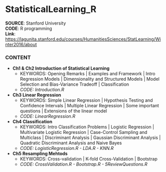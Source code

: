 # StatisticalLearning_R

**SOURCE**: Stanford University  
**CODE**: R programming  
**Link**: https://lagunita.stanford.edu/courses/HumanitiesSciences/StatLearning/Winter2016/about  

### CONTENT
- **Ch1 & Ch2 Introduction of Statistical Learning**
  - KEYWORDS: Opening Remarks | Examples and Framework | Intro Regression Models | Dimensionality and Structured Models | Model Selection and Bias-Variance Tradeoff | Classification
  - *CODE: Introduction.R*
- **Ch3 Linear Regression**
  - KEYWORDS: Simple Linear Regression | Hypothesis Testing and Confidence Intervals | Multiple Linear Regression | Some important questions | Extensions of the linear model
  - *CODE: LinearRegression.R*
- **Ch4 Classification**
  - KEYWORDS: Intro Classification Problems | Logistic Regression | Multivariate Logistic Regression | Case-Control Sampling and Multiclass | Discriminant Analysis | Gaussian Discriminant Analysis | Quadratic Discriminant Analysis and Naive Bayes
  - *CODE: LogisticRegression.R - LDA.R - KNN.R*
- **Ch5 Resampling Mehtods**
  - KEYWORDS: Cross-validation | K-fold Cross-Validation | Bootstrap
  - *CODE: CrossValidation.R - Bootstrap.R - 5ReviewQuestions.R*
  
